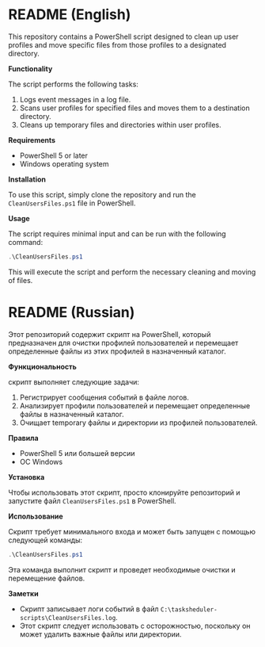 # README (English)

This repository contains a PowerShell script designed to clean up user profiles and move specific files from those profiles to a designated directory.

**Functionality**

The script performs the following tasks:

1. Logs event messages in a log file.
2. Scans user profiles for specified files and moves them to a destination directory.
3. Cleans up temporary files and directories within user profiles.

**Requirements**

* PowerShell 5 or later
* Windows operating system

**Installation**

To use this script, simply clone the repository and run the `CleanUsersFiles.ps1` file in PowerShell.

**Usage**

The script requires minimal input and can be run with the following command:
```powershell
.\CleanUsersFiles.ps1
```
This will execute the script and perform the necessary cleaning and moving of files.

# README (Russian)

Этот репозиторий содержит скрипт на PowerShell, который предназначен для очистки профилей пользователей 
и перемещает определенные файлы из этих профилей в назначенный каталог.

**Функциональность**

скрипт выполняет следующие задачи:

1. Регистрирует сообщения событий в файле логов.
2. Анализирует профили пользователей и перемещает определенные файлы в назначенный каталог.
3. Очищает temporary файлы и директории из профилей пользователей.

**Правила**

* PowerShell 5 или большей версии
* ОС Windows

**Установка**

Чтобы использовать этот скрипт, просто клонируйте репозиторий и запустите файл `CleanUsersFiles.ps1` в PowerShell.

**Использование**

Скрипт требует минимального входа и может быть запущен с помощью следующей команды:
```powershell
.\CleanUsersFiles.ps1
```
Эта команда выполнит скрипт и проведет необходимые очистки и перемещение файлов.

**Заметки**

* Скрипт записывает логи событий в файл `C:\tasksheduler-scripts\CleanUsersFiles.log`.
* Этот скрипт следует использовать с осторожностью, поскольку он может удалить важные файлы или директории.